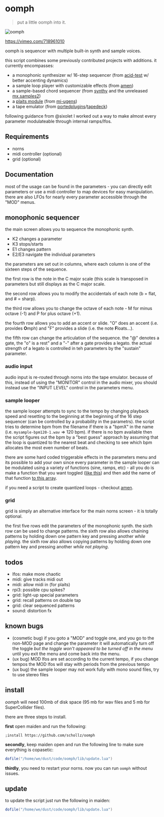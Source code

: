 # oomph

> put a little oomph into it.

![oomph](https://user-images.githubusercontent.com/6550035/172869564-87597046-5ad7-4a96-b666-62715ed732a9.png)

https://vimeo.com/718961010

oomph is sequencer with multiple built-in synth and sample voices. 

this script combines some previously contributed projects with additions. it currently encompasses:

- a monophonic synthesizer w/ 16-step sequencer (from [acid-test](https://github.com/schollz/acid-test) w/ better accenting dynamics)
- a sample loop player with customizable effects (from [amen](https://github.com/schollz/amen))
- a sample-based chord sequencer (from [synthy](https://github.com/schollz/synthy) and the unreleased [mx.samples2](https://github.com/schollz/mx.samples2))
- a [plaits module](https://mutable-instruments.net/modules/plaits/) (from [mi-ugens](https://github.com/v7b1/mi-UGens))
- a tape emulator (from [portedplugins]()/[tapedeck](https://github.com/schollz/tapedeck))

following guidance from @sixolet I worked out a way to make almost every parameter modulateable through internal ramps/lfos.

## Requirements

- norns
- midi controller (optional)
- grid (optional)

## Documentation

most of the usage can be found in the parameters - you can directly edit parameters or use a midi controller to map devices for easy manipulation. there are also LFOs for nearly every parameter accessible through the "MOD" menus. 

## monophonic sequencer

the main screen allows you to sequence the monophonic synth.

- K2 changes a parameter
- K3 stops/starts 
- E1 changes pattern
- E2/E3 navigate the individual parameters

the parameters are set out in columns, where each column is one of the sixteen steps of the sequence. 

the first row is the note in the C major scale (this scale is transposed in parameters but still displays as the C major scale.

the second row allows you to modify the accidentals of each note (b = flat, and # = sharp).

the third row allows you to change the octave of each note - M for minus octave (-1) and P for plus octave (+1).

the fourth row allows you to add an accent or slide. "O" does an accent (i.e. provides **O**mph) and "F" provides a slide (i.e. the note **F**loats...).

the fifth row can change the articulation of the sequence. the "@" denotes a gate, the "o" is a rest" and a "-" after a gate provides a legato. the actual strength of a legato is controlled in teh parameters by the "sustain" parameter.

### audio input

audio input is re-routed through norns into the tape emulator. because of this, instead of using the "MONITOR" control in the audio mixer, you should instead use the "INPUT LEVEL" control in the parameters menu.

### sample looper

the sample looper attempts to sync to the tempo by changing playback speed and resetting to the beginning at the beginning of the 16 step sequencer (can be controlled by a probability in the parametrs). the script tries to determine bpm from the filename if there is a "bpmX" in the name (i.e. `mysample-bpm120-1.wav` => 120 bpm). if there is no bpm available then the script figures out the bpm by a "best guess" approach by assuming that the loop is quantized to the nearest beat and checking to see which bpm allocates the most even number of beats. 


there are some hard coded triggerable effects in the parameters menu and its possible to add your own since every parameter in the sample looper can be modulated using a variety of functions (sine, ramps, etc) - all you do is make a function that you want toggled ([like this](https://github.com/schollz/oomph/blob/main/lib/Amen.lua#L194-L196)) and then add the name of that function [to this array](https://github.com/schollz/oomph/blob/main/lib/Amen.lua#L34).

if you need a script to create quantized loops - checkout [amen](https://llllllll.co/t/amen).

### grid

grid is simply an alternative interface for the main norns screen - it is totally optional.

the first five rows edit the parameters of the monophonic synth. the sixth row can be used to change patterns. the sixth row also allows chaining patterns by holding down one pattern key and pressing another *while playing*. the sixth row also allows copying patterns by holding down one pattern key and pressing another *while not playing*.


## todos

- lfos: make more chaotic
- midi: give tracks midi out
- midi: allow midi in (for plaits)
- rpi3: possible cpu spikes?
- grid: light-up special parameters
- grid: recall patterns on double tap
- grid: clear sequenced patterns
- sound: distortion fx

## known bugs

- (cosmetic bug) if you goto a "MOD" and toggle one, and you go to the non-MOD page and change the parameter it will automatically turn off the toggle *but the toggle won't appeared to be turned off in the menu* until you exit the menu and come back into the menu.
- (ux bug) MOD lfos are set according to the current tempo, if you change tempos the MOD lfos will stay with periods from the previous tempo
- (ux bug) the sample looper may not work fully with mono sound files, try to use stereo files


## install

*oomph* will need 100mb of disk space (95 mb for wav files and 5 mb for SuperCollider files).

there are three steps to install.

**first** open maiden and run the following:

```
;install https://github.com/schollz/oomph
```

**secondly**, keep maiden open and run the following line to make sure everything is copasetic:

```lua
dofile("/home/we/dust/code/oomph/lib/update.lua")
```

**thirdly**, you need to restart your norns. now you can run `oomph` without issues.

## update

to update the script just run the following in maiden:

```lua
dofile("/home/we/dust/code/oomph/lib/update.lua")
```
